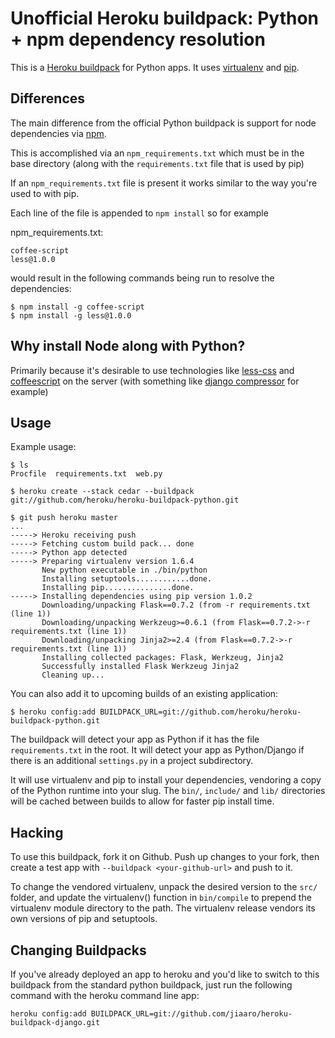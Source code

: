 Unofficial Heroku buildpack: Python + npm dependency resolution
========================

This is a [Heroku buildpack](http://devcenter.heroku.com/articles/buildpacks) for Python apps.
It uses [virtualenv](http://www.virtualenv.org/) and [pip](http://www.pip-installer.org/).

Differences
-----------

The main difference from the official Python buildpack is support for node dependencies via [npm](http://npmjs.org).

This is accomplished via an `npm_requirements.txt` which must be in the base directory (along with the `requirements.txt` file that is used by pip)

If an `npm_requirements.txt` file is present it works similar to the way you're used to with pip.

Each line of the file is appended to `npm install` so for example

npm_requirements.txt:

    coffee-script
    less@1.0.0
    
would result in the following commands being run to resolve the dependencies:

    $ npm install -g coffee-script
    $ npm install -g less@1.0.0
    
Why install Node along with Python?
-----------------------------------

Primarily because it's desirable to use technologies like [less-css](http://lesscss.org/) and [coffeescript](http://coffeescript.org/) on the server (with something like [django compressor](https://github.com/jezdez/django_compressor) for example)

Usage
-----

Example usage:

    $ ls
    Procfile  requirements.txt  web.py

    $ heroku create --stack cedar --buildpack git://github.com/heroku/heroku-buildpack-python.git

    $ git push heroku master
    ...
    -----> Heroku receiving push
    -----> Fetching custom build pack... done
    -----> Python app detected
    -----> Preparing virtualenv version 1.6.4
           New python executable in ./bin/python
           Installing setuptools............done.
           Installing pip...............done.
    -----> Installing dependencies using pip version 1.0.2
           Downloading/unpacking Flask==0.7.2 (from -r requirements.txt (line 1))
           Downloading/unpacking Werkzeug>=0.6.1 (from Flask==0.7.2->-r requirements.txt (line 1))
           Downloading/unpacking Jinja2>=2.4 (from Flask==0.7.2->-r requirements.txt (line 1))
           Installing collected packages: Flask, Werkzeug, Jinja2
           Successfully installed Flask Werkzeug Jinja2
           Cleaning up...

You can also add it to upcoming builds of an existing application:

    $ heroku config:add BUILDPACK_URL=git://github.com/heroku/heroku-buildpack-python.git

The buildpack will detect your app as Python if it has the file `requirements.txt` in the root. It will detect your app as Python/Django if there is an additional `settings.py` in a project subdirectory.

It will use virtualenv and pip to install your dependencies, vendoring a copy of the Python runtime into your slug.  The `bin/`, `include/` and `lib/` directories will be cached between builds to allow for faster pip install time.

Hacking
-------

To use this buildpack, fork it on Github.  Push up changes to your fork, then create a test app with `--buildpack <your-github-url>` and push to it.

To change the vendored virtualenv, unpack the desired version to the `src/` folder, and update the virtualenv() function in `bin/compile` to prepend the virtualenv module directory to the path. The virtualenv release vendors its own versions of pip and setuptools.

Changing Buildpacks
-------------------

If you've already deployed an app to heroku and you'd like to switch to this buildpack from the standard python buildpack, just run the following command with the heroku command line app:

    heroku config:add BUILDPACK_URL=git://github.com/jiaaro/heroku-buildpack-django.git
    
